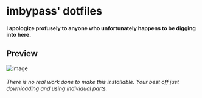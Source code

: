 # imbypass' dotfiles

#### I apologize profusely to anyone who unfortunately happens to be digging into here.

## Preview
![image](https://imbypass.pw/upload/X7st.png)


###### There is no real work done to make this installable. Your best off just downloading and using individual parts.
